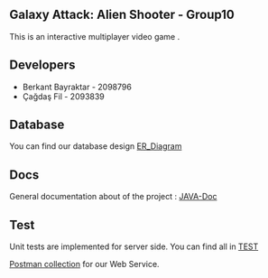 ## Galaxy Attack: Alien Shooter - Group10

This is  an interactive multiplayer video game .


## Developers

* Berkant Bayraktar - 2098796
* Çağdaş Fil - 2093839

## Database

You can find our database design [ER_Diagram](http://144.122.71.144:8080/cagdas.fil/group10/src/master/server/docs/ER_Diagram.pdf)

## Docs

General documentation about of the project : [JAVA-Doc](https://cagdasfil.github.io/server-javadoc/index.html)

## Test

Unit tests are implemented for server side. You can find all in [TEST](http://144.122.71.144:8080/cagdas.fil/group10/src/master/server/src/test/java/group10/server)

[Postman collection](www.willbeadded.com) for our Web Service.